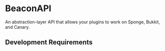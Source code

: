 # BeaconAPI
An abstraction-layer API that allows your plugins to work on Sponge, Bukkit, and Canary.

## Development Requirements
